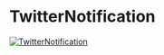# TwitterNotification
<a href="#"><img src="https://s4.uupload.ir/files/img_3954_x8p.gif" title="TwitterNotification" alt="TwitterNotification"></a>


